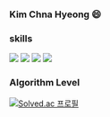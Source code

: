 ### Kim Chna Hyeong 😄


### skills
<img src="https://img.shields.io/badge/python-3776AB?style=flat-square&logo=python&logoColor=white"/> <img src="https://img.shields.io/badge/pytorch-EE4C2C?style=flat-square&logo=simpleicons_pytorch&logoColor=white"/> <img src="https://img.shields.io/badge/tensorflow-FF6F00?style=flat-square&logo=simpleicons_tensorflow&logoColor=white"/> <img src="https://img.shields.io/badge/c-A8B9CC?style=flat-square&logo=simpleicons_c&logoColor=white"/>


### Algorithm Level
[![Solved.ac
프로필](http://mazassumnida.wtf/api/generate_badge?boj=2002yerlm)](https://solved.ac/2002yerlm)
<!--
**chanhyeong00/chanhyeong00** is a ✨ _special_ ✨ repository because its `README.md` (this file) appears on your GitHub profile.

Here are some ideas to get you started:

- 🔭 I’m currently working on ...
- 🌱 I’m currently learning ...
- 👯 I’m looking to collaborate on ...
- 🤔 I’m looking for help with ...
- 💬 Ask me about ...
- 📫 How to reach me: ...
- 😄 Pronouns: ...
- ⚡ Fun fact: ...
-->
